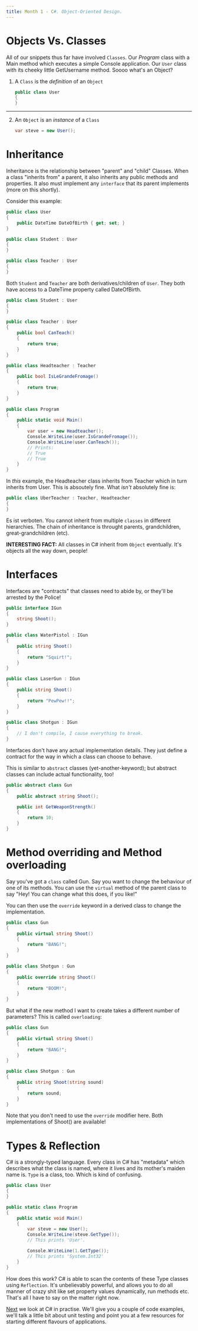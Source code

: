 ```yaml
---
title: Month 1 - C#. Object-Oriented Design.
---
```


# Objects Vs. Classes
All of our snippets thus far have involved `Classes`. Our _Program_ class with a Main method which executes a simple Console application. Our `User` class with its cheeky little GetUsername method. Soooo what's an Object?

1. A `Class` is the _definition_ of an `Object`
   ```csharp
   public class User 
   {
   }
   ```

---

2. An `Object` is an _instance_ of a `Class`
   ```csharp
   var steve = new User();
   ```

# Inheritance
Inheritance is the relationship between "parent" and "child" Classes. When a class "inherits from" a parent, it also inherits any public methods and properties. It also must implement any `interface` that its parent implements (more on this shortly).

Consider this example:

```csharp
public class User
{
    public DateTime DateOfBirth { get; set; }
}

public class Student : User
{
}

public class Teacher : User
{
}
```

Both `Student` and `Teacher` are both derivatives/children of `User`. They both have access to a DateTime property called DateOfBirth.

```csharp
public class Student : User
{
}

public class Teacher : User
{
    public bool CanTeach()
    {
        return true;
    }
}

public class Headteacher : Teacher
{
    public bool IsLeGrandeFromage()
    {
        return true;
    }
}

public class Program
{
    public static void Main()
    {
        var user = new Headteacher();
        Console.WriteLine(user.IsGrandeFromage());
        Console.WriteLine(user.CanTeach());
        // Prints:
        // True
        // True
    }
}
```
In _this_ example, the Headteacher class inherits from Teacher which in turn inherits from User. This is absoutely fine. What _isn't_ absolutely fine is:

```csharp
public class UberTeacher : Teacher, Headteacher
{
}
```
Es ist verboten. You cannot  inherit from multiple `classes` in different hierarchies. The chain of inheritance is throught parents, grandchildren, great-grandchildren (etc).

__INTERESTING FACT:__ All classes in C# inherit from `Object` eventually. It's objects all the way down, people!

# Interfaces
Interfaces are "contracts" that classes need to abide by, or they'll be arrested by the Police!

```csharp
public interface IGun
{
    string Shoot();
}

public class WaterPistol : IGun
{
    public string Shoot()
    {
        return "Squirt!";
    }
}

public class LaserGun : IGun
{
    public string Shoot()
    {
        return "PewPew!!";
    }
}

public class Shotgun : IGun
{
    // I don't compile, I cause everything to break.
}
```

Interfaces don't have any actual implementation details. They just define a contract for the way in which a class can choose to behave. 

This is similar to `abstract` classes (yet-another-keyword); but abstract classes can include actual functionality, too!

```csharp
public abstract class Gun
{
    public abstract string Shoot();

    public int GetWeaponStrength()
    {
        return 10;
    }
}
```

# Method overriding and Method overloading
Say you've got a `class` called Gun. Say you want to change the behaviour of one of its methods. You can use the `virtual` method of the parent class to say "Hey! You can change what this does, if you like!"

You can then use the `override` keyword in a derived class to change the implementation.

```csharp
public class Gun
{
    public virtual string Shoot()
    {
        return "BANG!";
    }
}

public class Shotgun : Gun
{
    public override string Shoot()
    {
        return "BOOM!";
    }
}
```

But what if the new method I want to create takes a different number of parameters? This is called `overloading`:

```csharp
public class Gun
{
    public virtual string Shoot()
    {
        return "BANG!";
    }
}

public class Shotgun : Gun
{
    public string Shoot(string sound)
    {
        return sound;
    }
}
```

Note that you don't need to use the `override` modifier here. Both implementations of Shoot() are available!

# Types & Reflection
C# is a strongly-typed language. Every class in C# has "metadata" which describes what the class is named, where it lives and its mother's maiden name is. `Type` is a class, too. Which is kind of confusing.

```csharp
public class User
{
}

public static class Program
{
    public static void Main()
    {
        var steve = new User();
        Console.WriteLine(steve.GetType());
        // This prints 'User'.

        Console.WriteLine(1.GetType());
        // This prints 'System.Int32'
    }
}
```

How does this work? C# is able to scan the contents of these Type classes using `Reflection`. It's unbelievably powerful, and allows you to do all manner of crazy shit like set property values dynamically, run methods etc. That's all I have to say on the matter right now.

[Next](./c-sharp-in-practise.md) we look at C# in practise. We'll give you a couple of code examples, we'll talk a little bit about unit testing and point you at a few resources for starting different flavours of applications.